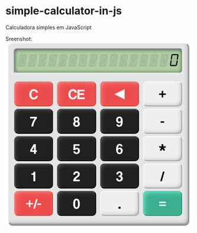 # simple-calculator-in-js
Calculadora simples em JavaScript

Sreenshot:
![alt text](https://github.com/MaiconCanedo/simple-calculator-in-js/blob/master/sreenshot/Captura%20de%20tela%20de%202019-05-17%2013-50-19.png?raw=true)
